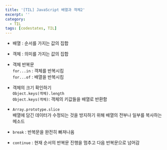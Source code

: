 ```yaml
---
title: '[TIL] JavaScript 배열과 객체2'
excerpt: ''
category:
  - TIL
tags: [codestates, TIL]
---
```


- 배열 : 순서를 가지는 값의 집합
- 객체 : 의미를 가지는 값의 집합

- 객체 반복문  
  `for...in` : 객체를 반복시킴  
  `for...of` : 배열을 반복시킴

- 객체의 크기 확인하기  
  `Object.keys(객체).length`  
  `Object.keys(객체)`: 객체의 키값들을 배열로 반환함

- `Array.prototype.slice`  
  배열에 담긴 데이터가 수정되는 것을 방지하기 위해 배열의 전부나 일부를 복사하는 메소드
- `break` : 반복문을 완전히 빠져나옴
- `continue` : 현재 순서의 반복문 진행을 멈추고 다음 반복문으로 넘어감
